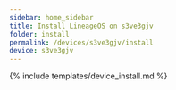 ```yaml
---
sidebar: home_sidebar
title: Install LineageOS on s3ve3gjv
folder: install
permalink: /devices/s3ve3gjv/install
device: s3ve3gjv
---
```

{% include templates/device_install.md %}
